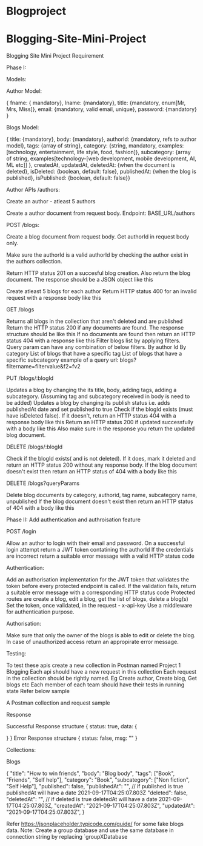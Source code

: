 # Blogproject

# Blogging-Site-Mini-Project
Blogging Site Mini Project Requirement

Phase I:

Models:

Author Model:

{ fname: { mandatory}, lname: {mandatory}, title: {mandatory, enum[Mr, Mrs, Miss]}, email: {mandatory, valid email, unique}, password: {mandatory} }

Blogs Model:

{ title: {mandatory}, body: {mandatory}, 
authorId: {mandatory, refs to author model}, 
tags: {array of string}, category: {string, mandatory, examples: [technology, entertainment, life style, food, fashion]}, 
subcategory: {array of string, examples[technology-[web development, mobile development, AI, ML etc]] }, createdAt, updatedAt, deletedAt: {when the document is deleted}, isDeleted: {boolean, default: false}, publishedAt: {when the blog is published}, isPublished: {boolean, default: false}}

Author APIs /authors:

Create an author - atleast 5 authors

Create a author document from request body. Endpoint: BASE_URL/authors




POST /blogs:

Create a blog document from request body. Get authorId in request body only.

Make sure the authorId is a valid authorId by checking the author exist in the authors collection.

Return HTTP status 201 on a succesful blog creation. Also return the blog document. The response should be a JSON object like this

Create atleast 5 blogs for each author
Return HTTP status 400 for an invalid request with a response body like this




GET /blogs

Returns all blogs in the collection that aren't deleted and are published
Return the HTTP status 200 if any documents are found. The response structure should be like this
If no documents are found then return an HTTP status 404 with a response like this
Filter blogs list by applying filters. Query param can have any combination of below filters.
By author Id
By category
List of blogs that have a specific tag
List of blogs that have a specific subcategory example of a query url: blogs?filtername=filtervalue&f2=fv2




PUT /blogs/:blogId 

Updates a blog by changing the its title, body, adding tags, adding a subcategory. (Assuming tag and subcategory received in body is need to be added)
Updates a blog by changing its publish status i.e. adds publishedAt date and set published to true
Check if the blogId exists (must have isDeleted false). If it doesn't, return an HTTP status 404 with a response body like this
Return an HTTP status 200 if updated successfully with a body like this
Also make sure in the response you return the updated blog document.



DELETE /blogs/:blogId

Check if the blogId exists( and is not deleted). If it does, mark it deleted and return an HTTP status 200 without any response body.
If the blog document doesn't exist then return an HTTP status of 404 with a body like this



DELETE /blogs?queryParams

Delete blog documents by category, authorid, tag name, subcategory name, unpublished
If the blog document doesn't exist then return an HTTP status of 404 with a body like this



Phase II:
Add authentication and authroisation feature

POST /login

Allow an author to login with their email and password. On a successful login attempt return a JWT token contatining the authorId
If the credentials are incorrect return a suitable error message with a valid HTTP status code


Authentication:

Add an authorisation implementation for the JWT token that validates the token before every protected endpoint is called. If the validation fails, return a suitable error message with a corresponding HTTP status code
Protected routes are create a blog, edit a blog, get the list of blogs, delete a blog(s)
Set the token, once validated, in the request - x-api-key
Use a middleware for authentication purpose.



Authorisation:

Make sure that only the owner of the blogs is able to edit or delete the blog.
In case of unauthorized access return an appropirate error message.

Testing:

To test these apis create a new collection in Postman named Project 1 Blogging
Each api should have a new request in this collection
Each request in the collection should be rightly named. Eg Create author, Create blog, Get blogs etc
Each member of each team should have their tests in running state
Refer below sample


A Postman collection and request sample

Response

Successful Response structure
{
  status: true,
  data: {

  }
}
Error Response structure
{
  status: false,
  msg: ""
}

Collections:

Blogs

{
  "title": "How to win friends",
  "body": "Blog body",
  "tags": ["Book", "Friends", "Self help"],
  "category": "Book",
  "subcategory": ["Non fiction", "Self Help"],
  "published": false,
  "publishedAt": "", // if published is true publishedAt will have a date 2021-09-17T04:25:07.803Z
  "deleted": false,
  "deletedAt": "", // if deleted is true deletedAt will have a date 2021-09-17T04:25:07.803Z,
  "createdAt": "2021-09-17T04:25:07.803Z",
  "updatedAt": "2021-09-17T04:25:07.803Z",
}



Refer https://jsonplaceholder.typicode.com/guide/ for some fake blogs data.
Note: Create a group database and use the same database in connection string by replacing `groupXDatabase
